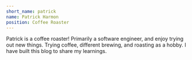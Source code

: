 ```yaml
---
short_name: patrick
name: Patrick Harmon
position: Coffee Roaster
---
```

Patrick is a coffee roaster! Primarily a software engineer, and enjoy trying out new things. Trying coffee, different brewing, and roasting as a hobby. I have built this blog to share my learnings.  
